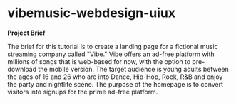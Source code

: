 # vibemusic-webdesign-uiux


**Project Brief**

The brief for this tutorial is to create a landing page for a fictional music streaming company called "Vibe." Vibe offers an ad-free platform with millions of songs that is web-based for now, with the option to pre-download the mobile version. The target audience is young adults between the ages of 16 and 26 who are into Dance, Hip-Hop, Rock, R&B and enjoy the party and nightlife scene. The purpose of the homepage is to convert visitors into signups for the prime ad-free platform.
